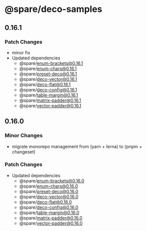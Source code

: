 # @spare/deco-samples

## 0.16.1

### Patch Changes

- minor fix
- Updated dependencies
  - @spare/enum-brackets@0.16.1
  - @spare/enum-chars@0.16.1
  - @spare/preset-deco@0.16.1
  - @spare/deco-vector@0.16.1
  - @spare/deco-flat@0.16.1
  - @spare/deco-config@0.16.1
  - @spare/table-margin@0.16.1
  - @spare/matrix-padder@0.16.1
  - @spare/vector-padder@0.16.1

## 0.16.0

### Minor Changes

- migrate monorepo management from (yarn + lerna) to (pnpm + changeset)

### Patch Changes

- Updated dependencies
  - @spare/enum-brackets@0.16.0
  - @spare/enum-chars@0.16.0
  - @spare/preset-deco@0.16.0
  - @spare/deco-vector@0.16.0
  - @spare/deco-flat@0.16.0
  - @spare/deco-config@0.16.0
  - @spare/table-margin@0.16.0
  - @spare/matrix-padder@0.16.0
  - @spare/vector-padder@0.16.0
